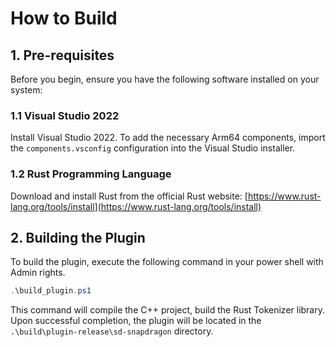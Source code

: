 # How to Build

## 1. Pre-requisites
Before you begin, ensure you have the following software installed on your system:

### 1.1 Visual Studio 2022
Install Visual Studio 2022. To add the necessary Arm64 components, import the `components.vsconfig` configuration into the Visual Studio installer.

### 1.2 Rust Programming Language
Download and install Rust from the official Rust website: [https://www.rust-lang.org/tools/install](https://www.rust-lang.org/tools/install)

## 2. Building the Plugin
To build the plugin, execute the following command in your power shell with Admin rights.

```powershell
.\build_plugin.ps1
```

This command will compile the C++ project, build the Rust Tokenizer library. Upon successful completion, the plugin will be located in the `.\build\plugin-release\sd-snapdragon` directory.

